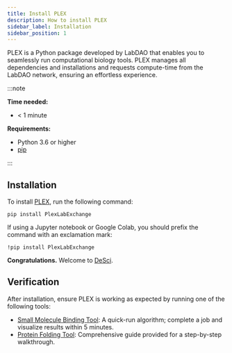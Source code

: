 ```yaml
---
title: Install PLEX
description: How to install PLEX
sidebar_label: Installation
sidebar_position: 1
---
```


PLEX is a Python package developed by LabDAO that enables you to seamlessly run computational biology tools. PLEX manages all dependencies and installations and requests compute-time from the LabDAO network, ensuring an effortless experience.

:::note

**Time needed:**
- < 1 minute

**Requirements:**
- Python 3.6 or higher
- [pip](https://pip.pypa.io/en/stable/installation/)

:::

## Installation

To install [PLEX](https://pypi.org/project/PlexLabExchange/), run the following command:

```
pip install PlexLabExchange
```

If using a Jupyter notebook or Google Colab, you should prefix the command with an exclamation mark:

```
!pip install PlexLabExchange
```

**Congratulations.** Welcome to [DeSci](https://ethereum.org/en/desci/).

## Verification

After installation, ensure PLEX is working as expected by running one of the following tools:

- [Small Molecule Binding Tool](../small-molecule-binding/run-an-example.md): A quick-run algorithm; complete a job and visualize results within 5 minutes.
- [Protein Folding Tool](../protein-folding/run-an-example.md): Comprehensive guide provided for a step-by-step walkthrough.